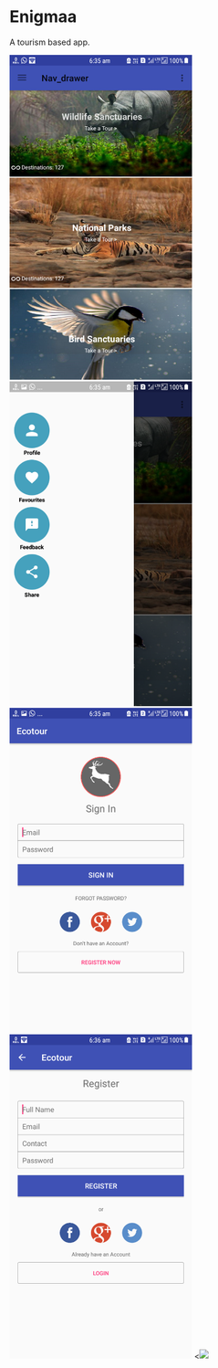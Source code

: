 # Enigmaa
A tourism based app.

<img src="https://github.com/bipuldevashish/Enigmaa/blob/master/Screenshot_20180321-063533.png" width=320/>
<img src="https://github.com/bipuldevashish/Enigmaa/blob/master/Screenshot_20180321-063539.png" width=320/>
<img src="https://github.com/bipuldevashish/Enigmaa/blob/master/Screenshot_20180321-063554.png" width=320/>
<img src="https://github.com/bipuldevashish/Enigmaa/blob/master/Screenshot_20180321-063637.png" width=320/>
<<img src="https://github.com/bipuldevashish/Enigmaa/blob/master/Screenshot_20180321-072613.png" width=320/>

